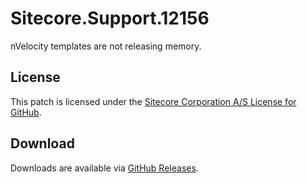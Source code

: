 # Sitecore.Support.12156
nVelocity templates are not releasing memory.

## License  
This patch is licensed under the [Sitecore Corporation A/S License for GitHub](https://github.com/sitecoresupport/Sitecore.Support.12156/blob/master/LICENSE).  

## Download  
Downloads are available via [GitHub Releases](https://github.com/sitecoresupport/Sitecore.Support.12156/releases).  
